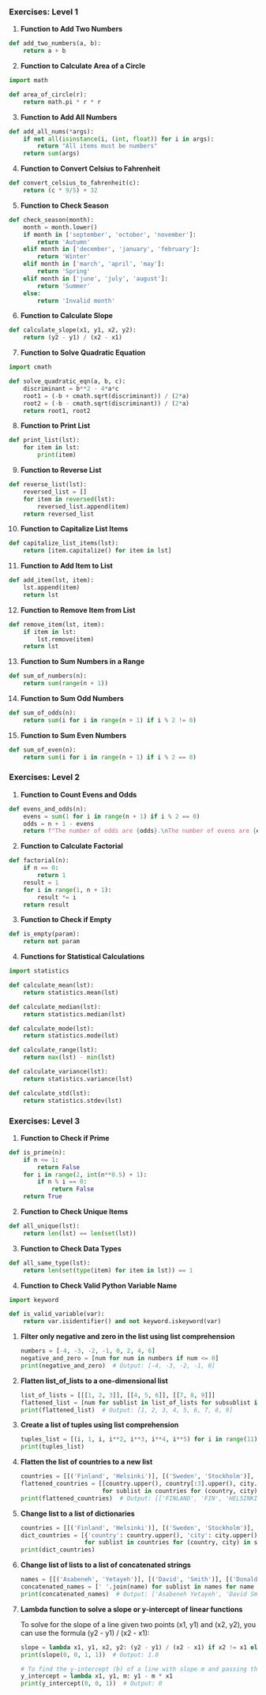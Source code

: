### Exercises: Level 1

1. **Function to Add Two Numbers**

```python
def add_two_numbers(a, b):
    return a + b
```

2. **Function to Calculate Area of a Circle**

```python
import math

def area_of_circle(r):
    return math.pi * r * r
```

3. **Function to Add All Numbers**

```python
def add_all_nums(*args):
    if not all(isinstance(i, (int, float)) for i in args):
        return "All items must be numbers"
    return sum(args)
```

4. **Function to Convert Celsius to Fahrenheit**

```python
def convert_celsius_to_fahrenheit(c):
    return (c * 9/5) + 32
```

5. **Function to Check Season**

```python
def check_season(month):
    month = month.lower()
    if month in ['september', 'october', 'november']:
        return 'Autumn'
    elif month in ['december', 'january', 'february']:
        return 'Winter'
    elif month in ['march', 'april', 'may']:
        return 'Spring'
    elif month in ['june', 'july', 'august']:
        return 'Summer'
    else:
        return 'Invalid month'
```

6. **Function to Calculate Slope**

```python
def calculate_slope(x1, y1, x2, y2):
    return (y2 - y1) / (x2 - x1)
```

7. **Function to Solve Quadratic Equation**

```python
import cmath

def solve_quadratic_eqn(a, b, c):
    discriminant = b**2 - 4*a*c
    root1 = (-b + cmath.sqrt(discriminant)) / (2*a)
    root2 = (-b - cmath.sqrt(discriminant)) / (2*a)
    return root1, root2
```

8. **Function to Print List**

```python
def print_list(lst):
    for item in lst:
        print(item)
```

9. **Function to Reverse List**

```python
def reverse_list(lst):
    reversed_list = []
    for item in reversed(lst):
        reversed_list.append(item)
    return reversed_list
```

10. **Function to Capitalize List Items**

```python
def capitalize_list_items(lst):
    return [item.capitalize() for item in lst]
```

11. **Function to Add Item to List**

```python
def add_item(lst, item):
    lst.append(item)
    return lst
```

12. **Function to Remove Item from List**

```python
def remove_item(lst, item):
    if item in lst:
        lst.remove(item)
    return lst
```

13. **Function to Sum Numbers in a Range**

```python
def sum_of_numbers(n):
    return sum(range(n + 1))
```

14. **Function to Sum Odd Numbers**

```python
def sum_of_odds(n):
    return sum(i for i in range(n + 1) if i % 2 != 0)
```

15. **Function to Sum Even Numbers**

```python
def sum_of_even(n):
    return sum(i for i in range(n + 1) if i % 2 == 0)
```

### Exercises: Level 2

1. **Function to Count Evens and Odds**

```python
def evens_and_odds(n):
    evens = sum(1 for i in range(n + 1) if i % 2 == 0)
    odds = n + 1 - evens
    return f"The number of odds are {odds}.\nThe number of evens are {evens}."
```

2. **Function to Calculate Factorial**

```python
def factorial(n):
    if n == 0:
        return 1
    result = 1
    for i in range(1, n + 1):
        result *= i
    return result
```

3. **Function to Check if Empty**

```python
def is_empty(param):
    return not param
```

4. **Functions for Statistical Calculations**

```python
import statistics

def calculate_mean(lst):
    return statistics.mean(lst)

def calculate_median(lst):
    return statistics.median(lst)

def calculate_mode(lst):
    return statistics.mode(lst)

def calculate_range(lst):
    return max(lst) - min(lst)

def calculate_variance(lst):
    return statistics.variance(lst)

def calculate_std(lst):
    return statistics.stdev(lst)
```

### Exercises: Level 3

1. **Function to Check if Prime**

```python
def is_prime(n):
    if n <= 1:
        return False
    for i in range(2, int(n**0.5) + 1):
        if n % i == 0:
            return False
    return True
```

2. **Function to Check Unique Items**

```python
def all_unique(lst):
    return len(lst) == len(set(lst))
```

3. **Function to Check Data Types**

```python
def all_same_type(lst):
    return len(set(type(item) for item in lst)) == 1
```

4. **Function to Check Valid Python Variable Name**

```python
import keyword

def is_valid_variable(var):
    return var.isidentifier() and not keyword.iskeyword(var)
```





1. **Filter only negative and zero in the list using list comprehension**

   ```python
   numbers = [-4, -3, -2, -1, 0, 2, 4, 6]
   negative_and_zero = [num for num in numbers if num <= 0]
   print(negative_and_zero)  # Output: [-4, -3, -2, -1, 0]
   ```

2. **Flatten list_of_lists to a one-dimensional list**

   ```python
   list_of_lists = [[[1, 2, 3]], [[4, 5, 6]], [[7, 8, 9]]]
   flattened_list = [num for sublist in list_of_lists for subsublist in sublist for num in subsublist]
   print(flattened_list)  # Output: [1, 2, 3, 4, 5, 6, 7, 8, 9]
   ```

3. **Create a list of tuples using list comprehension**

   ```python
   tuples_list = [(i, 1, i, i**2, i**3, i**4, i**5) for i in range(11)]
   print(tuples_list)
   ```

4. **Flatten the list of countries to a new list**

   ```python
   countries = [[('Finland', 'Helsinki')], [('Sweden', 'Stockholm')], [('Norway', 'Oslo')]]
   flattened_countries = [[country.upper(), country[:3].upper(), city.upper()] 
                          for sublist in countries for (country, city) in sublist]
   print(flattened_countries)  # Output: [['FINLAND', 'FIN', 'HELSINKI'], ['SWEDEN', 'SWE', 'STOCKHOLM'], ['NORWAY', 'NOR', 'OSLO']]
   ```

5. **Change list to a list of dictionaries**

   ```python
   countries = [[('Finland', 'Helsinki')], [('Sweden', 'Stockholm')], [('Norway', 'Oslo')]]
   dict_countries = [{'country': country.upper(), 'city': city.upper()} 
                     for sublist in countries for (country, city) in sublist]
   print(dict_countries)
   ```

6. **Change list of lists to a list of concatenated strings**

   ```python
   names = [[('Asabeneh', 'Yetayeh')], [('David', 'Smith')], [('Donald', 'Trump')], [('Bill', 'Gates')]]
   concatenated_names = [' '.join(name) for sublist in names for name in sublist]
   print(concatenated_names)  # Output: ['Asabeneh Yetayeh', 'David Smith', 'Donald Trump', 'Bill Gates']
   ```

7. **Lambda function to solve a slope or y-intercept of linear functions**

   To solve for the slope of a line given two points (x1, y1) and (x2, y2), you can use the formula (y2 - y1) / (x2 - x1):

   ```python
   slope = lambda x1, y1, x2, y2: (y2 - y1) / (x2 - x1) if x2 != x1 else None
   print(slope(0, 0, 1, 1))  # Output: 1.0

   # To find the y-intercept (b) of a line with slope m and passing through point (x1, y1): b = y1 - m * x1
   y_intercept = lambda x1, y1, m: y1 - m * x1
   print(y_intercept(0, 0, 1))  # Output: 0
   ```
